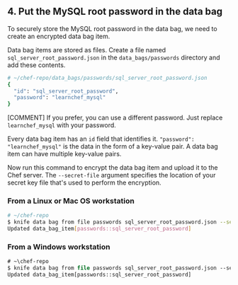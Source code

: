 ## 4. Put the MySQL root password in the data bag

To securely store the MySQL root password in the data bag, we need to create an encrypted data bag item.

Data bag items are stored as files. Create a file named <code class="file-path">sql\_server\_root\_password.json</code> in the <code class="file-path">data\_bags/passwords</code> directory and add these contents.

```ruby
# ~/chef-repo/data_bags/passwords/sql_server_root_password.json
{
  "id": "sql_server_root_password",
  "password": "learnchef_mysql"
}
```

[COMMENT] If you prefer, you can use a different password. Just replace `learnchef_mysql` with your password.

Every data bag item has an `id` field that identifies it. `"password": "learnchef_mysql"` is the data in the form of a key-value pair. A data bag item can have multiple key-value pairs.

Now run this command to encrypt the data bag item and upload it to the Chef server. The `--secret-file` argument specifies the location of your secret key file that's used to perform the encryption.

### From a Linux or Mac OS workstation

```bash
# ~/chef-repo
$ knife data bag from file passwords sql_server_root_password.json --secret-file /tmp/encrypted_data_bag_secret
Updated data_bag_item[passwords::sql_server_root_password]
```

### From a Windows workstation

```ps
# ~\chef-repo
$ knife data bag from file passwords sql_server_root_password.json --secret-file C:\temp\encrypted_data_bag_secret
Updated data_bag_item[passwords::sql_server_root_password]
```
